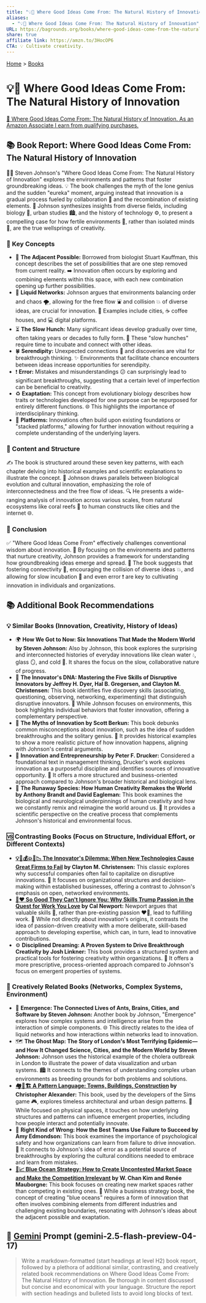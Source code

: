 ```yaml
---
title: "💡📜 Where Good Ideas Come From: The Natural History of Innovation"
aliases:
  - "💡📜 Where Good Ideas Come From: The Natural History of Innovation"
URL: https://bagrounds.org/books/where-good-ideas-come-from-the-natural-history-of-innovation
share: true
affiliate link: https://amzn.to/3HocOP6
CTA: 💡 Cultivate creativity.
---
```

[Home](../index.md) > [Books](./index.md)  
# 💡📜 Where Good Ideas Come From: The Natural History of Innovation  
[🛒 Where Good Ideas Come From: The Natural History of Innovation. As an Amazon Associate I earn from qualifying purchases.](https://amzn.to/3HocOP6)  
  
## 📚 Book Report: Where Good Ideas Come From: The Natural History of Innovation  
  
👨‍🏫 Steven Johnson's "Where Good Ideas Come From: The Natural History of Innovation" explores the environments and patterns that foster groundbreaking ideas. 💡 The book challenges the myth of the lone genius and the sudden "eureka" moment, arguing instead that innovation is a gradual process fueled by collaboration 🤝 and the recombination of existing elements. 🔬 Johnson synthesizes insights from diverse fields, including biology 🌿, urban studies 🏙️, and the history of technology ⚙️, to present a compelling case for how fertile environments 🌱, rather than isolated minds 🧠, are the true wellsprings of creativity.  
  
### 🔑 Key Concepts  
  
* 🧭 **The Adjacent Possible:** Borrowed from biologist Stuart Kauffman, this concept describes the set of possibilities that are one step removed from current reality. ➡️ Innovation often occurs by exploring and combining elements within this space, with each new combination opening up further possibilities.  
* 🌊 **Liquid Networks:** Johnson argues that environments balancing order and chaos 🌪️, allowing for the free flow ⛲ and collision 💥 of diverse ideas, are crucial for innovation. 🌆 Examples include cities, ☕ coffee houses, and 💻 digital platforms.  
* ⏳ **The Slow Hunch:** Many significant ideas develop gradually over time, often taking years or decades to fully form. 🐣 These "slow hunches" require time to incubate and connect with other ideas.  
* 🍀 **Serendipity:** Unexpected connections 🔗 and discoveries are vital for breakthrough thinking. ✨ Environments that facilitate chance encounters between ideas increase opportunities for serendipity.  
* ❗ **Error:** Mistakes and misunderstandings 😕 can surprisingly lead to significant breakthroughs, suggesting that a certain level of imperfection can be beneficial to creativity.  
* ♻️ **Exaptation:** This concept from evolutionary biology describes how traits or technologies developed for one purpose can be repurposed for entirely different functions. 🌐 This highlights the importance of interdisciplinary thinking.  
* 🧱 **Platforms:** Innovations often build upon existing foundations or "stacked platforms," allowing for further innovation without requiring a complete understanding of the underlying layers.  
  
### 📄 Content and Structure  
  
✍️ The book is structured around these seven key patterns, with each chapter delving into historical examples and scientific explanations to illustrate the concept. 🧬 Johnson draws parallels between biological evolution and cultural innovation, emphasizing the role of interconnectedness and the free flow of ideas. 🔍 He presents a wide-ranging analysis of innovation across various scales, from natural ecosystems like coral reefs 🪸 to human constructs like cities and the internet 🌐.  
  
### 🏁 Conclusion  
  
✅ "Where Good Ideas Come From" effectively challenges conventional wisdom about innovation. 🌱 By focusing on the environments and patterns that nurture creativity, Johnson provides a framework for understanding how groundbreaking ideas emerge and spread. 🚀 The book suggests that fostering connectivity 🤝, encouraging the collision of diverse ideas 💥, and allowing for slow incubation 🥚 and even error ❗ are key to cultivating innovation in individuals and organizations.  
  
## 📚 Additional Book Recommendations  
  
### 💡 Similar Books (Innovation, Creativity, History of Ideas)  
  
* 🌍 **How We Got to Now: Six Innovations That Made the Modern World by Steven Johnson:** Also by Johnson, this book explores the surprising and interconnected histories of everyday innovations like clean water 💧, glass 🪞, and cold 🧊. It shares the focus on the slow, collaborative nature of progress.  
* 🧬 **The Innovator's DNA: Mastering the Five Skills of Disruptive Innovators by Jeffrey H. Dyer, Hal B. Gregersen, and Clayton M. Christensen:** This book identifies five discovery skills (associating, questioning, observing, networking, experimenting) that distinguish disruptive innovators. 👤 While Johnson focuses on environments, this book highlights individual behaviors that foster innovation, offering a complementary perspective.  
* 🤔 **The Myths of Innovation by Scott Berkun:** This book debunks common misconceptions about innovation, such as the idea of sudden breakthroughs and the solitary genius. 📖 It provides historical examples to show a more realistic picture of how innovation happens, aligning with Johnson's central arguments.  
* 💼 **Innovation and Entrepreneurship by Peter F. Drucker:** Considered a foundational text in management thinking, Drucker's work explores innovation as a purposeful discipline and identifies sources of innovative opportunity. 🏢 It offers a more structured and business-oriented approach compared to Johnson's broader historical and biological lens.  
* 🧠 **The Runaway Species: How Human Creativity Remakes the World by Anthony Brandt and David Eagleman:** This book examines the biological and neurological underpinnings of human creativity and how we constantly remix and reimagine the world around us. 🔬 It provides a scientific perspective on the creative process that complements Johnson's historical and environmental focus.  
  
### 🆚 Contrasting Books (Focus on Structure, Individual Effort, or Different Contexts)  
  
* **[💡🤖💰💥🏢📉 The Innovator's Dilemma: When New Technologies Cause Great Firms to Fail](./the-innovators-dilemma.md) by Clayton M. Christensen:** This classic explores why successful companies often fail to capitalize on disruptive innovations. 🏢 It focuses on organizational structures and decision-making within established businesses, offering a contrast to Johnson's emphasis on open, networked environments.  
* **[💪❤️ So Good They Can't Ignore You: Why Skills Trump Passion in the Quest for Work You Love](./so-good-they-cant-ignore-you-why-skills-trump-passion-in-the-quest-for-work-you-love.md) by Cal Newport:** Newport argues that valuable skills 🤹, rather than pre-existing passion ❤️‍🔥, lead to fulfilling work. 🎯 While not directly about innovation's origins, it contrasts the idea of passion-driven creativity with a more deliberate, skill-based approach to developing expertise, which can, in turn, lead to innovative contributions.  
* ⚙️ **Disciplined Dreaming: A Proven System to Drive Breakthrough Creativity by Josh Linkner:** This book provides a structured system and practical tools for fostering creativity within organizations. 🧩 It offers a more prescriptive, process-oriented approach compared to Johnson's focus on emergent properties of systems.  
  
### 🎨 Creatively Related Books (Networks, Complex Systems, Environment)  
  
* 🐜 **Emergence: The Connected Lives of Ants, Brains, Cities, and Software by Steven Johnson:** Another book by Johnson, "Emergence" explores how complex systems and intelligence arise from the interaction of simple components. 🌐 This directly relates to the idea of liquid networks and how interactions within networks lead to innovation.  
* 🗺️ **The Ghost Map: The Story of London's Most Terrifying Epidemic—and How It Changed Science, Cities, and the Modern World by Steven Johnson:** Johnson uses the historical example of the cholera outbreak in London to illustrate the power of data visualization and urban systems. 🏙️ It connects to the themes of understanding complex urban environments as breeding grounds for both problems and solutions.  
* **[🏘️🧱🏗️ A Pattern Language: Towns, Buildings, Construction](./a-pattern-language-towns-buildings-construction.md) by Christopher Alexander:** This book, used by the developers of the Sims game 🎮, explores timeless architectural and urban design patterns. 📐 While focused on physical spaces, it touches on how underlying structures and patterns can influence emergent properties, including how people interact and potentially innovate.  
* 🤝 **Right Kind of Wrong: How the Best Teams Use Failure to Succeed by Amy Edmondson:** This book examines the importance of psychological safety and how organizations can learn from failure to drive innovation. 🤕 It connects to Johnson's idea of error as a potential source of breakthroughs by exploring the cultural conditions needed to embrace and learn from mistakes.  
* **[🌊📈 Blue Ocean Strategy: How to Create Uncontested Market Space and Make the Competition Irrelevant](./blue-ocean-strategy-how-to-create-uncontested-market-space-and-make-the-competition-irrelevant.md) by W. Chan Kim and Renée Mauborgne:** This book focuses on creating new market spaces rather than competing in existing ones. 🚀 While a business strategy book, the concept of creating "blue oceans" requires a form of innovation that often involves combining elements from different industries and challenging existing boundaries, resonating with Johnson's ideas about the adjacent possible and exaptation.  
  
## 💬 [Gemini](../software/gemini.md) Prompt (gemini-2.5-flash-preview-04-17)  
> Write a markdown-formatted (start headings at level H2) book report, followed by a plethora of additional similar, contrasting, and creatively related book recommendations on Where Good Ideas Come From: The Natural History of Innovation. Be thorough in content discussed but concise and economical with your language. Structure the report with section headings and bulleted lists to avoid long blocks of text.